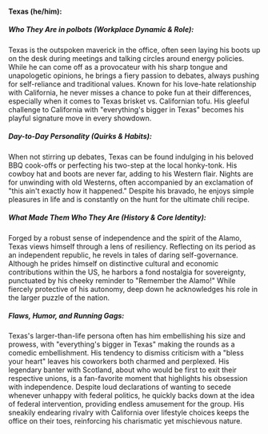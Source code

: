 #### Texas (he/him):  

##### Who They Are in *polbots* (Workplace Dynamic & Role):  
Texas is the outspoken maverick in the office, often seen laying his boots up on the desk during meetings and talking circles around energy policies. While he can come off as a provocateur with his sharp tongue and unapologetic opinions, he brings a fiery passion to debates, always pushing for self-reliance and traditional values. Known for his love-hate relationship with California, he never misses a chance to poke fun at their differences, especially when it comes to Texas brisket vs. Californian tofu. His gleeful challenge to California with "everything's bigger in Texas" becomes his playful signature move in every showdown.

##### Day-to-Day Personality (Quirks & Habits):  
When not stirring up debates, Texas can be found indulging in his beloved BBQ cook-offs or perfecting his two-step at the local honky-tonk. His cowboy hat and boots are never far, adding to his Western flair. Nights are for unwinding with old Westerns, often accompanied by an exclamation of "this ain't exactly how it happened." Despite his bravado, he enjoys simple pleasures in life and is constantly on the hunt for the ultimate chili recipe.

##### What Made Them Who They Are (History & Core Identity):  
Forged by a robust sense of independence and the spirit of the Alamo, Texas views himself through a lens of resiliency. Reflecting on its period as an independent republic, he revels in tales of daring self-governance. Although he prides himself on distinctive cultural and economic contributions within the US, he harbors a fond nostalgia for sovereignty, punctuated by his cheeky reminder to "Remember the Alamo!" While fiercely protective of his autonomy, deep down he acknowledges his role in the larger puzzle of the nation.

##### Flaws, Humor, and Running Gags:  
Texas's larger-than-life persona often has him embellishing his size and prowess, with "everything's bigger in Texas" making the rounds as a comedic embellishment. His tendency to dismiss criticism with a "bless your heart" leaves his coworkers both charmed and perplexed. His legendary banter with Scotland, about who would be first to exit their respective unions, is a fan-favorite moment that highlights his obsession with independence. Despite loud declarations of wanting to secede whenever unhappy with federal politics, he quickly backs down at the idea of federal intervention, providing endless amusement for the group. His sneakily endearing rivalry with California over lifestyle choices keeps the office on their toes, reinforcing his charismatic yet mischievous nature.
